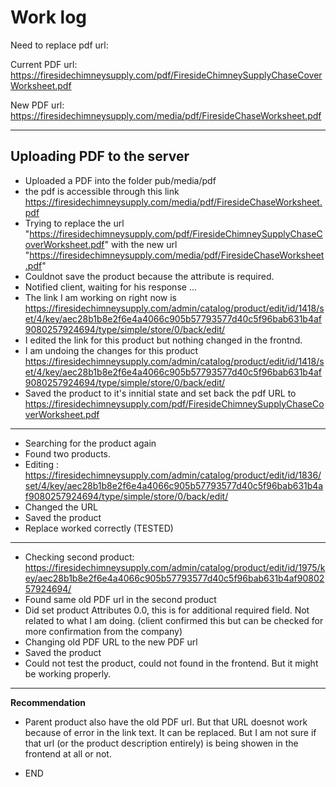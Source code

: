 # Work log

Need to replace pdf url:

Current PDF url: https://firesidechimneysupply.com/pdf/FiresideChimneySupplyChaseCoverWorksheet.pdf

New PDF url: https://firesidechimneysupply.com/media/pdf/FiresideChaseWorksheet.pdf

---

## Uploading PDF to the server
- Uploaded a PDF into the folder pub/media/pdf
- the pdf is accessible through this link https://firesidechimneysupply.com/media/pdf/FiresideChaseWorksheet.pdf
- Trying to replace the url "https://firesidechimneysupply.com/pdf/FiresideChimneySupplyChaseCoverWorksheet.pdf" with the  new url "https://firesidechimneysupply.com/media/pdf/FiresideChaseWorksheet.pdf"
- Couldnot save the product because the attribute is required.
- Notified client, waiting for his response ...
- The link I am working on right now is https://firesidechimneysupply.com/admin/catalog/product/edit/id/1418/set/4/key/aec28b1b8e2f6e4a4066c905b57793577d40c5f96bab631b4af9080257924694/type/simple/store/0/back/edit/
- I edited the link for this product but nothing changed in the frontnd.
- I am undoing the changes for this product https://firesidechimneysupply.com/admin/catalog/product/edit/id/1418/set/4/key/aec28b1b8e2f6e4a4066c905b57793577d40c5f96bab631b4af9080257924694/type/simple/store/0/back/edit/
- Saved the product to it's innitial state and set back the pdf URL to https://firesidechimneysupply.com/pdf/FiresideChimneySupplyChaseCoverWorksheet.pdf

---

- Searching for the product again
- Found two products.
- Editing : https://firesidechimneysupply.com/admin/catalog/product/edit/id/1836/set/4/key/aec28b1b8e2f6e4a4066c905b57793577d40c5f96bab631b4af9080257924694/type/simple/store/0/back/edit/
- Changed the URL
- Saved the product
- Replace worked correctly (TESTED)

---

- Checking second product: https://firesidechimneysupply.com/admin/catalog/product/edit/id/1975/key/aec28b1b8e2f6e4a4066c905b57793577d40c5f96bab631b4af9080257924694/
- Found same old PDF url in the second product
- Did set product Attributes 0.0, this is for additional required field. Not related to what I am doing. (client confirmed this but can be checked for more confirmation from the company)
- Changing old PDF URL to the new PDF url
- Saved the product
- Could not test the product, could not found in the frontend. But it might be working properly.

---

**Recommendation**
- Parent product also have the old PDF url. But that URL doesnot work because of error in the link text. It can be replaced. But I am not sure if that url (or the product description entirely) is being showen in the frontend at all or not.

- END
